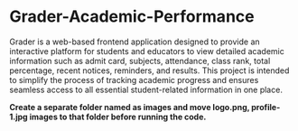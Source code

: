 # Grader-Academic-Performance
Grader is a web-based frontend application designed to provide an interactive platform for students and educators to view detailed academic information such as admit card, subjects, attendance, class rank, total percentage, recent notices, reminders, and results. This project is intended to simplify the process of tracking academic progress and ensures seamless access to all essential student-related information in one place.

 
**Create a separate folder named as images and move logo.png, profile-1.jpg images to that folder before running the code.**
